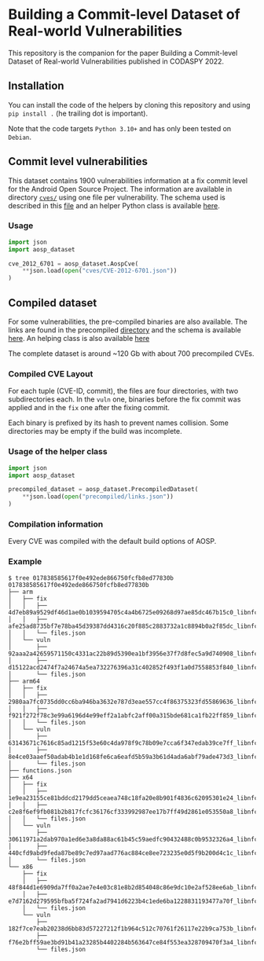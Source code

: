 # Building a Commit-level Dataset of Real-world Vulnerabilities

This repository is the companion for the paper Building a Commit-level Dataset
of Real-world Vulnerabilities published in CODASPY 2022.


## Installation

You can install the code of the helpers by cloning this repository and using `pip install .` (he trailing dot is important).


Note that the code targets `Python 3.10+` and has only been tested on `Debian`.

## Commit level vulnerabilities

This dataset contains 1900 vulnerabilities information at a fix commit level for
the Android Open Source Project. The information are available in directory
[`cves/`](cves/) using one file per vulnerability. The schema used is described
in this [file](schemas/AospCve.schema.json) and an helper Python class is
available [here](src/aospcve.py).

### Usage

```python
import json
import aosp_dataset

cve_2012_6701 = aosp_dataset.AospCve(
    **json.load(open("cves/CVE-2012-6701.json"))
)
```

## Compiled dataset
For some vulnerabilities, the pre-compiled binaries are also available. The
links are found in the precompiled [directory](precompiled/links.json) and the
schema is available [here](schemas/precompiled.schema.json). An helping class is
also available [here](src/compiled.py)

The complete dataset is around ~120 Gb with about 700 precompiled CVEs.

### Compiled CVE Layout

For each tuple (CVE-ID, commit), the files are four directories, with two
subdirectories each. In the `vuln` one, binaries before the fix commit was
applied and in the `fix` one after the fixing commit.

Each binary is prefixed by its hash to prevent names collision. Some directories may be empty if the build was incomplete.


### Usage of the helper class

```python
import json
import aosp_dataset

precompiled_dataset = aosp_dataset.PrecompiledDataset(
    **json.load(open("precompiled/links.json"))
)
```

### Compilation information

Every CVE was compiled with the default build options of AOSP.


### Example
```console
$ tree 017838585617f0e492ede866750fcfb8ed77830b
017838585617f0e492ede866750fcfb8ed77830b
├── arm
│   ├── fix
│   │   ├── 4d7eb89a9529df46d1ae0b1039594705c4a4b6725e09268d97ae85dc467b15c0_libnfc_nci_jni.so
│   │   ├── afe25ad8735bf7e78ba45d39387dd4316c20f885c2883732a1c8894b0a2f85dc_libnfc_nci_jni.so
│   │   └── files.json
│   └── vuln
│       ├── 92aaa2a42659571150c4331ac22b89d5390ea1bf3956e37f7d8fec5a9d740908_libnfc_nci_jni.so
│       ├── d15122acd2474f7a24674a5ea732276396a31c402852f493f1a0d7558853f840_libnfc_nci_jni.so
│       └── files.json
├── arm64
│   ├── fix
│   │   ├── 2980aa7fc0735dd0cc6ba946ba3632e787d3eae557cc4f86375323fd55869636_libnfc_nci_jni.so
│   │   ├── f921f272f78c3e99a6196d4e99eff2a1abfc2aff00a315bde681ca1fb22ff859_libnfc_nci_jni.so
│   │   └── files.json
│   └── vuln
│       ├── 63143671c7616c85ad1215f53e60c4da978f9c78b09e7cca6f347edab39ce7ff_libnfc_nci_jni.so
│       ├── 8e4ce03aaef50adab4b1e1d168fe6ca6eafd5b59a3b61d4ada6abf79ade473d3_libnfc_nci_jni.so
│       └── files.json
├── functions.json
├── x64
│   ├── fix
│   │   ├── 1e9ea23155ce81bddcd2179dd5ceaea748c18fa20e8b901f4836c62095301e24_libnfc_nci_jni.so
│   │   ├── c2e8f6ef9fb081b2b817fcfc36176cf333992987ee17b7ff49d2861e053550a8_libnfc_nci_jni.so
│   │   └── files.json
│   └── vuln
│       ├── 30611971a2dab970a1ed6e3a8da88ac61b45c59aedfc90432488c0b9532326a4_libnfc_nci_jni.so
│       ├── 440cfd9abd9feda87be89c7ed97aad776ac884ce8ee723235e0d5f9b200d4c1c_libnfc_nci_jni.so
│       └── files.json
└── x86
    ├── fix
    │   ├── 48f844d1e6909da7ff0a2ae7e4e03c81e8b2d854048c86e9dc10e2af528ee6ab_libnfc_nci_jni.so
    │   ├── e7d7162d279595bfba5f724fa2ad7941d6223b4c1ede6ba1228831193477a70f_libnfc_nci_jni.so
    │   └── files.json
    └── vuln
        ├── 182f7ce7eab20238d6bb83d57227212f1b964c512c70761f26117e22b9ca753b_libnfc_nci_jni.so
        ├── f76e2bff59ae3bd91b41a23285b4402284b563647ce84f553ea328709470f3a4_libnfc_nci_jni.so
        └── files.json

```

